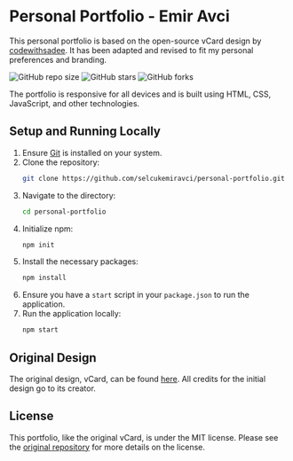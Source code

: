 # Personal Portfolio - Emir Avci

This personal portfolio is based on the open-source vCard design by [codewithsadee](https://github.com/codewithsadee). It has been adapted and revised to fit my personal preferences and branding.

![GitHub repo size](https://img.shields.io/github/repo-size/selcukemiravci/personal-portfolio)
![GitHub stars](https://img.shields.io/github/stars/selcukemiravci/personal-portfolio?style=social)
![GitHub forks](https://img.shields.io/github/forks/selcukemiravci/personal-portfolio?style=social)

The portfolio is responsive for all devices and is built using HTML, CSS, JavaScript, and other technologies.

## Setup and Running Locally

1. Ensure [Git](https://git-scm.com/downloads) is installed on your system.
2. Clone the repository:
    ```bash
    git clone https://github.com/selcukemiravci/personal-portfolio.git
    ```
3. Navigate to the directory:
    ```bash
    cd personal-portfolio
    ```
4. Initialize npm:
    ```bash
    npm init
    ```
5. Install the necessary packages:
    ```bash
    npm install
    ```
6. Ensure you have a `start` script in your `package.json` to run the application.
7. Run the application locally:
    ```bash
    npm start
    ```

## Original Design

The original design, vCard, can be found [here](https://github.com/codewithsadee/vcard-personal-portfolio). All credits for the initial design go to its creator.

## License

This portfolio, like the original vCard, is under the MIT license. Please see the [original repository](https://github.com/codewithsadee/vcard-personal-portfolio) for more details on the license.

